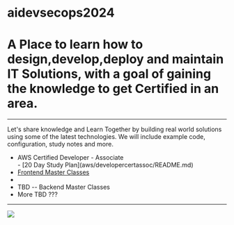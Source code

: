 # aidevsecops2024
<h1>A Place to learn how to design,develop,deploy and maintain IT Solutions, with a goal of gaining the knowledge to get Certified in an area.</h1>
<hr>
Let's share knowledge and Learn Together by building real world solutions using some of the latest technologies. We will include example code, configuration, study notes and more.
<ul>
<li>AWS Certified Developer - Associate</li>
- [20 Day Study Plan](aws/developercertassoc/README.md)
<li><a href="https://frontendmasters.com/">Frontend Master Classes</a><li>
<li>TBD -- Backend Master Classes</li>
<li>More TBD ???</li>
</ul>
<hr/>
<img src="https://cloudfabrix.com/blog/wp-content/uploads/2020/11/Screen-Shot-2020-11-12-at-10.59.14-AM-1024x681.png" />
